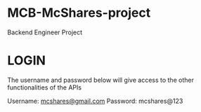 # MCB-McShares-project
Backend Engineer Project

# LOGIN 

The username and password below will give access to the other functionalities of the APIs

Username: mcshares@gmail.com
Password: mcshares@123

